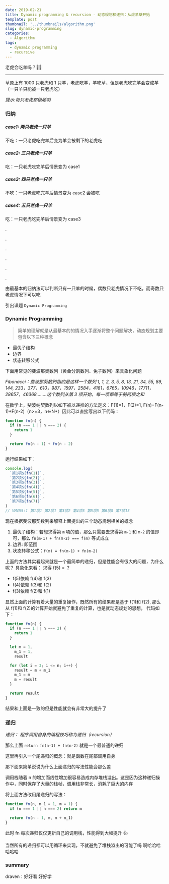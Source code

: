 ```yaml
---
date: 2019-02-21
title: Dynamic programming & recursion - 动态规划和递归：从虎羊草开始
template: post
thumbnail: '../thumbnails/algorithm.png'
slug: dynamic-programming
categories:
  - Algorithm
tags:
  - dynamic programming
  - recursive
---
```


老虎会吃羊吗？🐅🐑

---

草原上有 1000 只老虎和 1 只羊，老虎吃羊，羊吃草，但是老虎吃完羊会变成羊（一只羊只能被一只老虎吃）

_提示:每只老虎都很聪明_

### 归纳

##### case1: 两只老虎一只羊

不吃：一只老虎吃完羊后变为羊会被剩下的老虎吃

##### case2: 三只老虎一只羊

吃：一只老虎吃完羊后情景变为 case1

##### case3: 四只老虎一只羊

不吃：一只老虎吃完羊后情景变为 case2 会被吃

##### case4: 五只老虎一只羊

吃：一只老虎吃完羊后情景变为 case3

.

.

.

.

.

.

由最基本的归纳法可以判断只有一只羊的时候，偶数只老虎情况下不吃，而奇数只老虎情况下可以吃

引出课题 `Dynamic Programming`

### Dynamic Programming

> 简单的理解就是从最基本的的情况入手逐渐将整个问题解决，动态规划主要包含以下三种概念

- 最优子结构
- 边界
- 状态转移公式

下面用常见的斐波那契数列（黄金分割数列、兔子数列）来具象化问题

_Fibonacci：斐波那契数列指的是这样一个数列 1, 1, 2, 3, 5, 8, 13, 21, 34, 55, 89, 144, 233，377，610，987，1597，2584，4181，6765，10946，17711，28657，46368........这个数列从第 3 项开始，每一项都等于前两项之和_

在数学上，斐波纳契数列以如下被以递推的方法定义：F(1)=1，F(2)=1, F(n)=F(n-1)+F(n-2)（n>=3，n∈N\*）因此可以直接写出以下代码：

```js
function fn(n) {
  if (n === 1 || n === 2) {
    return 1
  }

  return fn(n - 1) + fn(n - 2)
}
```

运行结果如下：

```js
console.log(
  `第1项${fn(1)}`,
  `第2项${fn(2)}`,
  `第3项${fn(3)}`,
  `第4项${fn(4)}`,
  `第5项${fn(5)}`,
  `第6项${fn(6)}`,
  `第7项${fn(7)}`
)
// VM455:1 第1项1 第2项1 第3项2 第4项3 第5项5 第6项8 第7项13
```

现在根据斐波那契数列来解释上面提出的三个动态规划相关的概念

1. 最优子结构：若想求得第 `m` 项的值，那么只需要去求得第 `m-1` 和 `m-2` 的值即可，那么 `fn(m-1) + fn(m-2) === f(m)` 等式成立
2. 边界: 即范围
3. 状态转移公式：`f(m) = fn(m-1) + fn(m-2)`

上面的方法其实看起来就是一个最简单的递归，但是性能会有很大的问题，为什么呢？
具象化来看： 求得 f(5) = ？

- f(5)依赖 f(4)和 f(3)
- f(4)依赖 f(3)和 f(2)
- f(3)依赖 f(2)和 f(1)

显然上面的计算有着大量的重复操作，既然所有的结果都是基于 f(1)和 f(2), 那么从 f(1)和 f(2)的计算开始就避免了重复的计算，也是就动态规划的思想， 代码如下：

```js
function fn(n) {
  if (n === 1 || n === 2) {
    return 1
  }

  let m = 1,
    m_1 = 1,
    result

  for (let i = 3; i <= n; i++) {
    result = m + m_1
    m_1 = m
    m = result
  }

  return result
}
```

结果和上面是一致的但是性能就会有非常大的提升了

### 递归

_递归： 程序调用自身的编程技巧称为递归（recursion）_

那么上面 `return fn(n-1) + fn(n-2)` 就是一个最普通的递归

这里再引入一个尾递归的概念：就是函数在尾部调用自身

那下面来简单说说为什么上面递归的写法性能会那么差

调用栈随着 n 的增加而线性增加很容易造成内存堆栈溢出。这是因为这种递归操作中，同时保存了大量的栈帧，调用栈非常长，消耗了巨大的内存

将上面方法改用尾递归的写法：

```js
function fn(n, m_1 = 1, m = 1) {
  if (n === 1 || n === 2) return m

  return fn(n - 1, m, m + m_1)
}
```

此时 fn 每次递归仅仅更新自己的调用栈，性能得到大幅提升 👍

当然所有的递归都可以用循环来实现，不就避免了堆栈溢出的可能了吗 啊哈哈哈哈哈哈

### summary

draven：好好看 好好学
